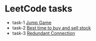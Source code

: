 # LeetCode tasks
- task-1 [Jump Game](https://leetcode.com/submissions/detail/1378915003/)
- task-2 [Best time to buy and sell stock](https://leetcode.com/submissions/detail/1379988628/)
- task-3 [Redundant Connection](https://leetcode.com/submissions/detail/1397571151/)
